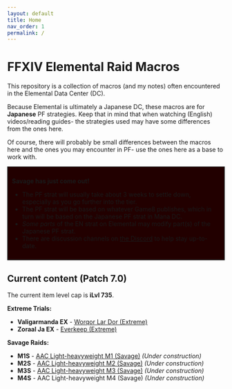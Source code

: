 ```yaml
---
layout: default
title: Home
nav_order: 1
permalink: /
---
```


# FFXIV Elemental Raid Macros

This repository is a collection of macros (and my notes) often encountered in
the Elemental Data Center (DC).

Because Elemental is ultimately a Japanese DC, these macros are for
**Japanese** PF strategies. Keep that in mind that when watching (English)
videos/reading guides- the strategies used may have some differences from the
ones here.

Of course, there will probably be small differences between the macros here and
the ones you may encounter in PF- use the ones here as a base to work with.

<div style="background-color: #200 ; padding: 10px; border: 1px solid;">
<p><b>Savage has just come out!</b></p>
<ul>
  <li>The PF strat will usually take about 3 weeks to settle down, especially 
  as you go further into the tier.</li>
  <li>The PF strat will be based on whatever Game8 publishes, which in turn
  will be based on the Japanese PF strat in Mana DC.</li>
  <li><em>Some parts</em> of the EN strat on Elemental may modify part(s) of
  the Japanese PF strat.</li>
  <li>There are discussion channels on <a href="https://discord.gg/WEzhVHwAU6">the Discord</a> to help stay up-to-date.</li>
</ul>
</div>

## Current content (Patch 7.0)

The current item level cap is **iLvl 735**.

**Extreme Trials:**
- **Valigarmanda EX** - [Worqor Lar Dor (Extreme)]({{site.baseurl}}/7.0_dawntrail/extreme_trials/valigarmanda)
- **Zoraal Ja EX** - [Everkeep (Extreme)]({{site.baseurl}}/7.0_dawntrail/extreme_trials/zoraal_ja)

**Savage Raids:**

- **M1S** - [AAC Light-heavyweight M1 (Savage)]({{site.baseurl}}/7.0_dawntrail/savage_raids/m1s) *(Under construction)*
- **M2S** - [AAC Light-heavyweight M2 (Savage)]({{site.baseurl}}/7.0_dawntrail/savage_raids/m2s) *(Under construction)*
- **M3S** - [AAC Light-heavyweight M3 (Savage)]({{site.baseurl}}/7.0_dawntrail/savage_raids/m3s) *(Under construction)*
- **M4S** - AAC Light-heavyweight M4 (Savage) *(Under construction)*


<script data-goatcounter="https://tuufless.goatcounter.com/count"
        async src="//gc.zgo.at/count.js"></script>
